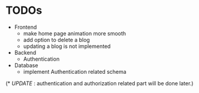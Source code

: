 # TODOs
- Frontend 
    - make home page animation more smooth
    - add option to delete a blog
    - updating a blog is not implemented 
- Backend
    - Authentication
- Database
    - implement Authentication related schema 


(* _UPDATE_ : authentication and authorization related part will be done later.)